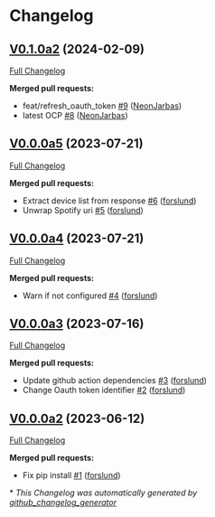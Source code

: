 # Changelog

## [V0.1.0a2](https://github.com/OpenVoiceOS/ovos-media-plugin-spotify/tree/V0.1.0a2) (2024-02-09)

[Full Changelog](https://github.com/OpenVoiceOS/ovos-media-plugin-spotify/compare/V0.0.0a5...V0.1.0a2)

**Merged pull requests:**

- feat/refresh\_oauth\_token [\#9](https://github.com/OpenVoiceOS/ovos-media-plugin-spotify/pull/9) ([NeonJarbas](https://github.com/NeonJarbas))
- latest OCP [\#8](https://github.com/OpenVoiceOS/ovos-media-plugin-spotify/pull/8) ([NeonJarbas](https://github.com/NeonJarbas))

## [V0.0.0a5](https://github.com/OpenVoiceOS/ovos-media-plugin-spotify/tree/V0.0.0a5) (2023-07-21)

[Full Changelog](https://github.com/OpenVoiceOS/ovos-media-plugin-spotify/compare/V0.0.0a4...V0.0.0a5)

**Merged pull requests:**

- Extract device list from response [\#6](https://github.com/OpenVoiceOS/ovos-media-plugin-spotify/pull/6) ([forslund](https://github.com/forslund))
- Unwrap Spotify uri [\#5](https://github.com/OpenVoiceOS/ovos-media-plugin-spotify/pull/5) ([forslund](https://github.com/forslund))

## [V0.0.0a4](https://github.com/OpenVoiceOS/ovos-media-plugin-spotify/tree/V0.0.0a4) (2023-07-21)

[Full Changelog](https://github.com/OpenVoiceOS/ovos-media-plugin-spotify/compare/V0.0.0a3...V0.0.0a4)

**Merged pull requests:**

- Warn if not configured [\#4](https://github.com/OpenVoiceOS/ovos-media-plugin-spotify/pull/4) ([forslund](https://github.com/forslund))

## [V0.0.0a3](https://github.com/OpenVoiceOS/ovos-media-plugin-spotify/tree/V0.0.0a3) (2023-07-16)

[Full Changelog](https://github.com/OpenVoiceOS/ovos-media-plugin-spotify/compare/V0.0.0a2...V0.0.0a3)

**Merged pull requests:**

- Update github action dependencies [\#3](https://github.com/OpenVoiceOS/ovos-media-plugin-spotify/pull/3) ([forslund](https://github.com/forslund))
- Change Oauth token identifier [\#2](https://github.com/OpenVoiceOS/ovos-media-plugin-spotify/pull/2) ([forslund](https://github.com/forslund))

## [V0.0.0a2](https://github.com/OpenVoiceOS/ovos-media-plugin-spotify/tree/V0.0.0a2) (2023-06-12)

[Full Changelog](https://github.com/OpenVoiceOS/ovos-media-plugin-spotify/compare/e87b1f36866c7960947d16e89094c4fc30811f46...V0.0.0a2)

**Merged pull requests:**

- Fix pip install [\#1](https://github.com/OpenVoiceOS/ovos-media-plugin-spotify/pull/1) ([forslund](https://github.com/forslund))



\* *This Changelog was automatically generated by [github_changelog_generator](https://github.com/github-changelog-generator/github-changelog-generator)*
